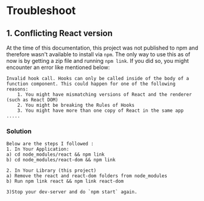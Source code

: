 # Troubleshoot

## 1. Conflicting React version

At the time of this documentation, this project was not published to npm and therefore wasn't available to install via `npm`. The only way to use this as of now is by getting a zip file and running `npm link`. If you did so, you might encounter an error like mentioned below:

```
Invalid hook call. Hooks can only be called inside of the body of a function component. This could happen for one of the following reasons:
    1. You might have mismatching versions of React and the renderer (such as React DOM)
    2. You might be breaking the Rules of Hooks
    3. You might have more than one copy of React in the same app
.....
```

### Solution

```plaintext
Below are the steps I followed :
1. In Your Application:
a) cd node_modules/react && npm link
b) cd node_modules/react-dom && npm link

2. In Your Library (this project)
a) Remove the react and react-dom folders from node_modules
b) Run npm link react && npm link react-dom

3)Stop your dev-server and do `npm start` again.
```

<!--
https://stackoverflow.com/questions/56021112/react-hooks-in-react-library-giving-invalid-hook-call-error -->
